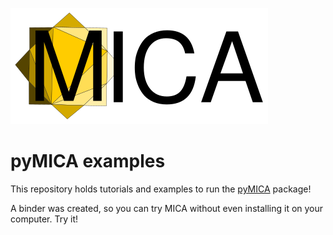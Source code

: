 [![Logo](https://github.com/meteocat/pymica-examples/blob/binder/docs/source/_static/logo.svg)](#)

pyMICA examples
===============

This repository holds tutorials and examples to run the [pyMICA](https://github.com/meteocat/pymica) package!

A binder was created, so you can try MICA without even installing it on your computer. Try it!